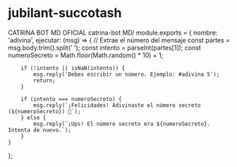# jubilant-succotash
CATRINA BOT MD OFICIAL 
catrina-bot MD/ 
module.exports = {
    nombre: 'adivina',
    ejecutar: (msg) => {
        // Extrae el número del mensaje
        const partes = msg.body.trim().split(' ');
        const intento = parseInt(partes[1]);
        const numeroSecreto = Math.floor(Math.random() * 10) + 1;

        if (!intento || isNaN(intento)) {
            msg.reply('Debes escribir un número. Ejemplo: #adivina 5');
            return;
        }

        if (intento === numeroSecreto) {
            msg.reply(`¡Felicidades! Adivinaste el número secreto (${numeroSecreto}) 🎉`);
        } else {
            msg.reply(`¡Ups! El número secreto era ${numeroSecreto}. Intenta de nuevo.`);
        }
    }
};